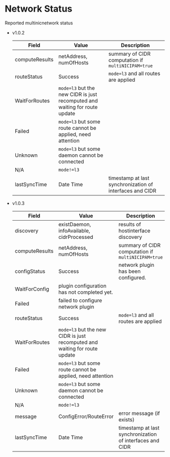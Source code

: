 # Network Status
Reported multinicnetwork status

- v1.0.2
  
  Field|Value|Description
  ---|---|---
  computeResults|netAddress, numOfHosts|summary of CIDR computation if `multiNICIPAM=true`
  routeStatus|Success|`mode=l3` and all routes are applied
  |WaitForRoutes|`mode=l3` but the new CIDR is just recomputed and waiting for route update
  |Failed|`mode=l3` but some route cannot be applied, need attention
  |Unknown|`mode=l3` but some daemon cannot be connected
  |N/A|`mode!=l3`
  lastSyncTime|Date Time|timestamp at last synchronization of interfaces and CIDR

- v1.0.3
  
  Field|Value|Description
  ---|---|---
  discovery|existDaemon,<br>infoAvailable,<br>cidrProcessed|results of hostinterface discovery
  computeResults|netAddress, numOfHosts|summary of CIDR computation if `multiNICIPAM=true`
  configStatus|Success<br>|network plugin has been configured.
  |WaitForConfig<br>|plugin configuration has not completed yet.
  |Failed|failed to configure network plugin
  routeStatus|Success|`mode=l3` and all routes are applied
  |WaitForRoutes|`mode=l3` but the new CIDR is just recomputed and waiting for route update
  |Failed|`mode=l3` but some route cannot be applied, need attention
  |Unknown|`mode=l3` but some daemon cannot be connected
  |N/A|`mode!=l3`
  message|ConfigError/RouteError|error message (if exists)
  lastSyncTime|Date Time|timestamp at last synchronization of interfaces and CIDR

